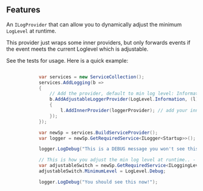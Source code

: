 ## Features
An `ILogProvider` that can allow you to dynamically adjust the minimum `LogLevel` at runtime.

This provider just wraps some inner providers, but only forwards events if the event meets the current Loglevel which is adjustable.

See the tests for usage. Here is a quick example:


```csharp

            var services = new ServiceCollection();
            services.AddLogging(b =>
            {
                // Add the provider, default to min log level: Information.
                b.AddAdjustableLoggerProvider(LogLevel.Information, (l) =>
                {
                    l.AddInnerProvider(loggerProvider); // add your inner ILogProvider/s such as Console etc.
                });
            });

            var newSp = services.BuildServiceProvider();
            var logger = newSp.GetRequiredService<ILogger<Startup>>();

            logger.LogDebug("This is a DEBUG message you won't see this because switch currently set by default to LogLevel.Information");

            // This is how you adjust the min log level at runtime.. - via `ILoggingLevelSwitch`
            var adjustableSwitch = newSp.GetRequiredService<ILoggingLevelSwitch>();
            adjustableSwitch.MinimumLevel = LogLevel.Debug;

            logger.LogDebug("You should see this now!");

```